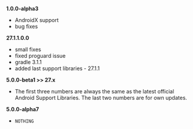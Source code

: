 **1.0.0-alpha3**
- AndroidX support
- bug fixes

**27.1.1.0.0**
- small fixes
- fixed proguard issue
- gradle 3.1.1
- added last support libraries - 27.1.1

**5.0.0-beta1 >> 27.x**

- The first three numbers are always the same as the latest official Android Support Libraries. The last two numbers are for own updates.

**5.0.0-alpha7**
- `NOTHING`